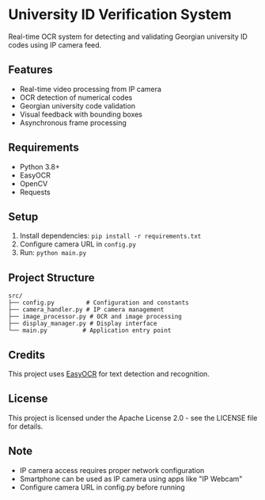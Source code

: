 # University ID Verification System

Real-time OCR system for detecting and validating Georgian university ID codes using IP camera feed.

## Features
- Real-time video processing from IP camera
- OCR detection of numerical codes
- Georgian university code validation
- Visual feedback with bounding boxes
- Asynchronous frame processing

## Requirements
- Python 3.8+
- EasyOCR
- OpenCV
- Requests

## Setup
1. Install dependencies: `pip install -r requirements.txt`
2. Configure camera URL in `config.py`
3. Run: `python main.py`

## Project Structure
```
src/
├── config.py         # Configuration and constants
├── camera_handler.py # IP camera management
├── image_processor.py # OCR and image processing
├── display_manager.py # Display interface
└── main.py          # Application entry point
```

## Credits
This project uses [EasyOCR](https://github.com/JaidedAI/EasyOCR) for text detection and recognition.

## License
This project is licensed under the Apache License 2.0 - see the LICENSE file for details.

## Note
- IP camera access requires proper network configuration
- Smartphone can be used as IP camera using apps like "IP Webcam"
- Configure camera URL in config.py before running
